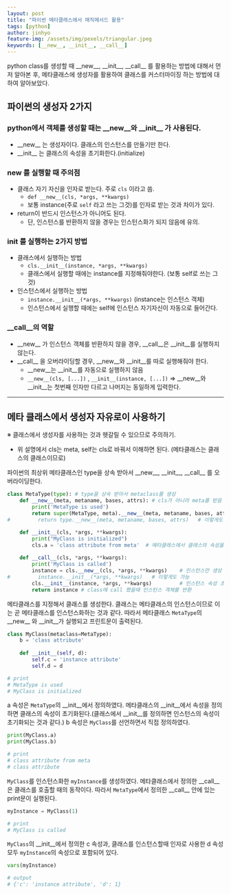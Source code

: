 ```yaml
---
layout: post
title: "파이썬 메타클래스에서 매직메서드 활용"
tags: [python]
author: jinhyo
feature-img: /assets/img/pexels/triangular.jpeg 
keywords: [__new__, __init__, __call__]
---
```

python class를 생성할 때 \_\_new__, \_\_init__, \_\_call__ 를 활용하는 방법에 대해서 먼저 알아본 후, 메타클래스에 생성자를 활용하여 클래스를 커스터마이징 하는 방법에 대하여 알아보았다.

## 파이썬의 생성자 2가지

### python에서 객체를 생성할 때는 \_\_new__와 \_\_init__ 가 사용된다.
- \_\_new\_\_ 는 생성자이다.  클래스의 인스턴스를 만들기만 한다.
- \_\_init\_\_ 는 클래스의 속성을 초기화한다.(initialize)

### __new__ 를 실행할 때 주의점
- 클래스 자기 자신을 인자로 받는다. 주로 `cls`  이라고 씀.
    - `def __new__(cls, *args, **kwargs)`
    - 보통 instance(주로  `self` 라고 쓰는 그것)를 인자로 받는 것과 차이가 있다.
- return이 반드시 인스턴스가 아니어도 된다.
    - 단, 인스턴스를 반환하지 않을 경우는 인스턴스화가 되지 않음에 유의.

### __init__ 를 실행하는 2가지 방법
- 클래스에서 실행하는 방법
    - `cls.__init__(instance, *args, **kwargs)`
    - 클래스에서 실행할 때에는 instance를 지정해줘야한다. (보통 self로 쓰는 그것)
- 인스턴스에서 실행하는 방법
    - `instance.__init__(*args, **kwargs)`  (instance는 인스턴스 객체)
    - 인스턴스에서 실행할 때에는 self에 인스턴스 자기자신이 자동으로 들어간다.

### __call__의 역할
- \_\_new__ 가 인스턴스 객체를 반환하지 않을 경우, \_\_call__은 \_\_init__를 실행하지 않는다.
- \_\_call__ 을 오버라이딩할 경우, \_\_new__와 \_\_init__를 따로 실행해줘야 한다.
    - \_\_new__는 \_\_init__를 자동으로 실행하지 않음
    - `__new__(cls, [...])` , `__init__(instance, [...])`  ⇒ \_\_new__와 \_\_init__는 첫번째 인자만 다르고 나머지는 동일하게 입력한다.

---

## 메타 클래스에서 생성자 자유로이 사용하기

※ 클래스에서 생성자를 사용하는 것과 헷갈릴 수 있으므로 주의하기.
- 위 설명에서 cls는 meta, self는 cls로 바꿔서 이해하면 된다. (메타클래스는 클래스의 클래스이므로)


파이썬의 최상위 메타클래스인 type을 상속 받아서  \_\_new__, \_\_init__, \_\_call__ 를 오버라이딩한다.
```python
class MetaType(type): # type을 상속 받아서 metaclass를 생성
    def __new__(meta, metaname, bases, attrs): # cls가 아니라 meta를 받음
        print('MetaType is used')
        return super(MetaType, meta).__new__(meta, metaname, bases, attrs)
#         return type.__new__(meta, metaname, bases, attrs)   # 이렇게도 가능

    def __init__(cls, *args, **kwargs):
        print("MyClass is initialized")
        cls.a = 'class attribute from meta'  # 메타클래스에서 클래스의 속성을 정의 가능
      
    def __call__(cls, *args, **kwargs):
        print('MyClass is called')
        instance = cls.__new__(cls, *args, **kwargs)    # 인스턴스만 생성
#         instance.__init__(*args, **kwargs)   # 이렇게도 가능
        cls.__init__(instance, *args, **kwargs)         # 인스턴스 속성 초기화
        return instance # class에 call 했을때 인스턴스 객체를 반환
```


메타클래스를 지정해서 클래스를 생성한다. 클래스는 메타클래스의 인스턴스이므로 이는 곧 메타클래스를 인스턴스화하는 것과 같다. 따라서 메타클래스 `MetaType`의 \_\_new__ 와 \_\_init__가 실행되고 프린트문이 출력된다.
```python
class MyClass(metaclass=MetaType):
    b = 'class attribute'
    
    def __init__(self, d):
        self.c = 'instance attribute'
        self.d = d

# print
# MetaType is used
# MyClass is initialized
```

a 속성은 `MetaType`의 \_\_init__에서 정의하였다. 메타클래스의 \_\_init__에서 속성을 정의하면 클래스의 속성이 초기화된다.(클래스에서 \_\_init__를 정의하면 인스턴스의 속성이 초기화되는 것과 같다.) b 속성은 `MyClass`를 선언하면서 직접 정의하였다. 
```python
print(MyClass.a)
print(MyClass.b)

# print
# class attribute from meta
# class attribute
```

`MyClass`를 인스턴스화한 `myInstance`를 생성하였다. 메타클래스에서 정의한 \_\_call__은 클래스를 호출할 때의 동작이다. 따라서 `MetaType`에서 정의한 \_\_call__ 안에 있는 print문이 실행된다.
```python
myInstance = MyClass(1)

# print
# MyClass is called
```

`MyClass`의 \_\_init__에서 정의한 c 속성과, 클래스를 인스턴스할때 인자로 사용한 d 속성 모두 `myInstance`의 속성으로 포함되어 있다.
```python
vars(myInstance)

# output
# {'c': 'instance attribute', 'd': 1}
```
